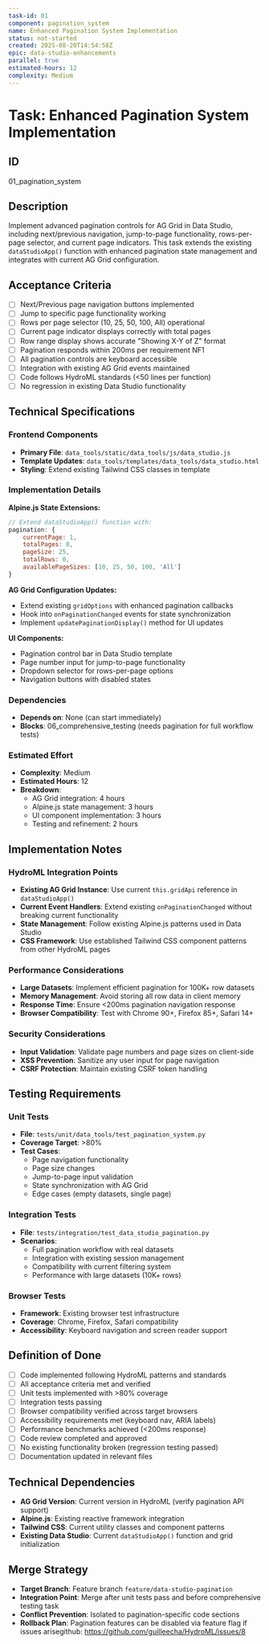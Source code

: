 ```yaml
---
task-id: 01
component: pagination_system
name: Enhanced Pagination System Implementation
status: not-started
created: 2025-08-20T14:54:58Z
epic: data-studio-enhancements
parallel: true
estimated-hours: 12
complexity: Medium
---
```


# Task: Enhanced Pagination System Implementation

## ID
01_pagination_system

## Description
Implement advanced pagination controls for AG Grid in Data Studio, including next/previous navigation, jump-to-page functionality, rows-per-page selector, and current page indicators. This task extends the existing `dataStudioApp()` function with enhanced pagination state management and integrates with current AG Grid configuration.

## Acceptance Criteria
- [ ] Next/Previous page navigation buttons implemented
- [ ] Jump to specific page functionality working
- [ ] Rows per page selector (10, 25, 50, 100, All) operational
- [ ] Current page indicator displays correctly with total pages
- [ ] Row range display shows accurate "Showing X-Y of Z" format
- [ ] Pagination responds within 200ms per requirement NF1
- [ ] All pagination controls are keyboard accessible
- [ ] Integration with existing AG Grid events maintained
- [ ] Code follows HydroML standards (<50 lines per function)
- [ ] No regression in existing Data Studio functionality

## Technical Specifications

### Frontend Components
- **Primary File**: `data_tools/static/data_tools/js/data_studio.js`
- **Template Updates**: `data_tools/templates/data_tools/data_studio.html`
- **Styling**: Extend existing Tailwind CSS classes in template

### Implementation Details
**Alpine.js State Extensions:**
```javascript
// Extend dataStudioApp() function with:
pagination: {
    currentPage: 1,
    totalPages: 0,
    pageSize: 25,
    totalRows: 0,
    availablePageSizes: [10, 25, 50, 100, 'All']
}
```

**AG Grid Configuration Updates:**
- Extend existing `gridOptions` with enhanced pagination callbacks
- Hook into `onPaginationChanged` events for state synchronization
- Implement `updatePaginationDisplay()` method for UI updates

**UI Components:**
- Pagination control bar in Data Studio template
- Page number input for jump-to-page functionality
- Dropdown selector for rows-per-page options
- Navigation buttons with disabled states

### Dependencies
- **Depends on**: None (can start immediately)
- **Blocks**: 06_comprehensive_testing (needs pagination for full workflow tests)

### Estimated Effort
- **Complexity**: Medium
- **Estimated Hours**: 12
- **Breakdown**:
  - AG Grid integration: 4 hours
  - Alpine.js state management: 3 hours  
  - UI component implementation: 3 hours
  - Testing and refinement: 2 hours

## Implementation Notes

### HydroML Integration Points
- **Existing AG Grid Instance**: Use current `this.gridApi` reference in `dataStudioApp()`
- **Current Event Handlers**: Extend existing `onPaginationChanged` without breaking current functionality
- **State Management**: Follow existing Alpine.js patterns used in Data Studio
- **CSS Framework**: Use established Tailwind CSS component patterns from other HydroML pages

### Performance Considerations
- **Large Datasets**: Implement efficient pagination for 100K+ row datasets
- **Memory Management**: Avoid storing all row data in client memory
- **Response Time**: Ensure <200ms pagination navigation response
- **Browser Compatibility**: Test with Chrome 90+, Firefox 85+, Safari 14+

### Security Considerations
- **Input Validation**: Validate page numbers and page sizes on client-side
- **XSS Prevention**: Sanitize any user input for page navigation
- **CSRF Protection**: Maintain existing CSRF token handling

## Testing Requirements

### Unit Tests
- **File**: `tests/unit/data_tools/test_pagination_system.py`
- **Coverage Target**: >80%
- **Test Cases**:
  - Page navigation functionality
  - Page size changes
  - Jump-to-page input validation
  - State synchronization with AG Grid
  - Edge cases (empty datasets, single page)

### Integration Tests  
- **File**: `tests/integration/test_data_studio_pagination.py`
- **Scenarios**:
  - Full pagination workflow with real datasets
  - Integration with existing session management
  - Compatibility with current filtering system
  - Performance with large datasets (10K+ rows)

### Browser Tests
- **Framework**: Existing browser test infrastructure
- **Coverage**: Chrome, Firefox, Safari compatibility
- **Accessibility**: Keyboard navigation and screen reader support

## Definition of Done
- [ ] Code implemented following HydroML patterns and standards
- [ ] All acceptance criteria met and verified
- [ ] Unit tests implemented with >80% coverage
- [ ] Integration tests passing
- [ ] Browser compatibility verified across target browsers
- [ ] Accessibility requirements met (keyboard nav, ARIA labels)
- [ ] Performance benchmarks achieved (<200ms response)
- [ ] Code review completed and approved
- [ ] No existing functionality broken (regression testing passed)
- [ ] Documentation updated in relevant files

## Technical Dependencies
- **AG Grid Version**: Current version in HydroML (verify pagination API support)
- **Alpine.js**: Existing reactive framework integration
- **Tailwind CSS**: Current utility classes and component patterns
- **Existing Data Studio**: Current `dataStudioApp()` function and grid initialization

## Merge Strategy
- **Target Branch**: Feature branch `feature/data-studio-pagination`
- **Integration Point**: Merge after unit tests pass and before comprehensive testing task
- **Conflict Prevention**: Isolated to pagination-specific code sections
- **Rollback Plan**: Pagination features can be disabled via feature flag if issues arisegithub: https://github.com/guilleecha/HydroML/issues/8
